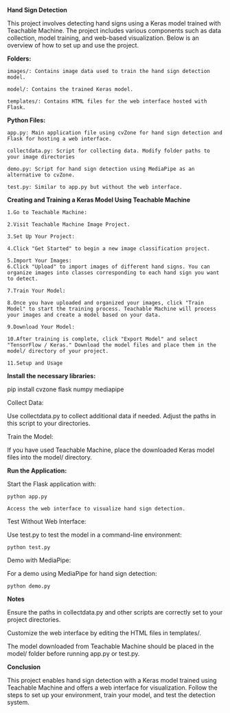 **Hand Sign Detection**

This project involves detecting hand signs using a Keras model trained with Teachable Machine. The project includes various components such as data collection, model training, and web-based visualization. Below is an overview of how to set up and use the project.


**Folders:**

	images/: Contains image data used to train the hand sign detection model.
 
	model/: Contains the trained Keras model.
 
	templates/: Contains HTML files for the web interface hosted with Flask.
 

**Python Files:**

	app.py: Main application file using cvZone for hand sign detection and Flask for hosting a web interface.
 
	collectdata.py: Script for collecting data. Modify folder paths to your image directories
 
	demo.py: Script for hand sign detection using MediaPipe as an alternative to cvZone.
 
	test.py: Similar to app.py but without the web interface.


**Creating and Training a Keras Model Using Teachable Machine**

	1.Go to Teachable Machine:
 
	2.Visit Teachable Machine Image Project.
 
	3.Set Up Your Project:
 
	4.Click "Get Started" to begin a new image classification project.
 
	5.Import Your Images:
	6.Click "Upload" to import images of different hand signs. You can organize images into classes corresponding to each hand sign you want to detect.
 
	7.Train Your Model:
 
	8.Once you have uploaded and organized your images, click "Train Model" to start the training process. Teachable Machine will process your images and create a model based on your data.
 
	9.Download Your Model:
 
	10.After training is complete, click "Export Model" and select "TensorFlow / Keras." Download the model files and place them in the model/ directory of your project.
 
	11.Setup and Usage
 

**Install the necessary libraries:**

pip install cvzone flask numpy mediapipe


Collect Data:

Use collectdata.py to collect additional data if needed. Adjust the paths in this script to your directories.


Train the Model:

If you have used Teachable Machine, place the downloaded Keras model files into the model/ directory.


**Run the Application:**

Start the Flask application with:

	python app.py
 
	Access the web interface to visualize hand sign detection.
 

Test Without Web Interface:

Use test.py to test the model in a command-line environment:

	python test.py


Demo with MediaPipe:

For a demo using MediaPipe for hand sign detection:

	python demo.py


**Notes**

Ensure the paths in collectdata.py and other scripts are correctly set to your project directories.

Customize the web interface by editing the HTML files in templates/.

The model downloaded from Teachable Machine should be placed in the model/ folder before running app.py or test.py.


**Conclusion**

This project enables hand sign detection with a Keras model trained using Teachable Machine and offers a web interface for visualization. Follow the steps to set up your environment, train your model, and test the detection system.
